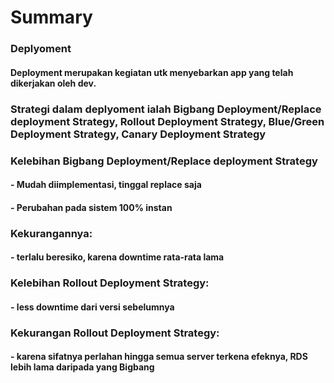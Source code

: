 # Summary

###
####

### Deplyoment

#### Deployment merupakan kegiatan utk menyebarkan app yang telah dikerjakan oleh dev.

### Strategi dalam deplyoment ialah Bigbang Deployment/Replace deployment Strategy, Rollout Deployment Strategy, Blue/Green Deployment Strategy, Canary Deployment Strategy

### Kelebihan Bigbang Deployment/Replace deployment Strategy
#### - Mudah diimplementasi, tinggal replace saja
#### - Perubahan pada sistem 100% instan

### Kekurangannya:
#### - terlalu beresiko, karena downtime rata-rata lama


### Kelebihan Rollout Deployment Strategy:
#### - less downtime dari versi sebelumnya

### Kekurangan Rollout Deployment Strategy:
#### - karena sifatnya perlahan hingga semua server terkena efeknya, RDS lebih lama daripada yang Bigbang

